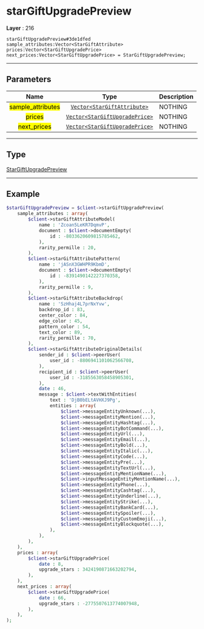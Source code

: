 # starGiftUpgradePreview

**Layer** : 216

```tl
starGiftUpgradePreview#3de1dfed sample_attributes:Vector<StarGiftAttribute> prices:Vector<StarGiftUpgradePrice> next_prices:Vector<StarGiftUpgradePrice> = StarGiftUpgradePreview;
```

---

## Parameters

| Name | Type | Description |
| :---: | :---: | :--- |
| <mark>sample_attributes</mark> | [`Vector<StarGiftAttribute>`](type/StarGiftAttribute) | NOTHING |
| <mark>prices</mark> | [`Vector<StarGiftUpgradePrice>`](type/StarGiftUpgradePrice) | NOTHING |
| <mark>next_prices</mark> | [`Vector<StarGiftUpgradePrice>`](type/StarGiftUpgradePrice) | NOTHING |

---

## Type

[StarGiftUpgradePreview](type/StarGiftUpgradePreview)

---

## Example

```php
$starGiftUpgradePreview = $client->starGiftUpgradePreview(
	sample_attributes : array(
		$client->starGiftAttributeModel(
			name : 'Zcoan5LeKR7DqmvP',
			document : $client->documentEmpty(
				id : -8033620609815785462,
			),
			rarity_permille : 20,
		),
		$client->starGiftAttributePattern(
			name : 'jASnX3GWHPR9KbmD',
			document : $client->documentEmpty(
				id : -8391490142227370358,
			),
			rarity_permille : 9,
		),
		$client->starGiftAttributeBackdrop(
			name : 'SzHhaj4L7prNxYvw',
			backdrop_id : 83,
			center_color : 84,
			edge_color : 45,
			pattern_color : 54,
			text_color : 89,
			rarity_permille : 70,
		),
		$client->starGiftAttributeOriginalDetails(
			sender_id : $client->peerUser(
				user_id : -8806941101062566708,
			),
			recipient_id : $client->peerUser(
				user_id : -3185563058458905301,
			),
			date : 46,
			message : $client->textWithEntities(
				text : 'DjB0bELtAVHXJ9Pg',
				entities : array(
					$client->messageEntityUnknown(...),
					$client->messageEntityMention(...),
					$client->messageEntityHashtag(...),
					$client->messageEntityBotCommand(...),
					$client->messageEntityUrl(...),
					$client->messageEntityEmail(...),
					$client->messageEntityBold(...),
					$client->messageEntityItalic(...),
					$client->messageEntityCode(...),
					$client->messageEntityPre(...),
					$client->messageEntityTextUrl(...),
					$client->messageEntityMentionName(...),
					$client->inputMessageEntityMentionName(...),
					$client->messageEntityPhone(...),
					$client->messageEntityCashtag(...),
					$client->messageEntityUnderline(...),
					$client->messageEntityStrike(...),
					$client->messageEntityBankCard(...),
					$client->messageEntitySpoiler(...),
					$client->messageEntityCustomEmoji(...),
					$client->messageEntityBlockquote(...),
				),
			),
		),
	),
	prices : array(
		$client->starGiftUpgradePrice(
			date : 8,
			upgrade_stars : 3424190871663202794,
		),
	),
	next_prices : array(
		$client->starGiftUpgradePrice(
			date : 66,
			upgrade_stars : -2775507613774007948,
		),
	),
);
```
